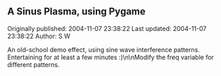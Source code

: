 ## A Sinus Plasma, using Pygame

Originally published: 2004-11-07 23:38:22
Last updated: 2004-11-07 23:38:22
Author: S W

An old-school demo effect, using sine wave interference patterns. Entertaining for at least a few minutes :)\n\nModify the freq variable for different patterns.